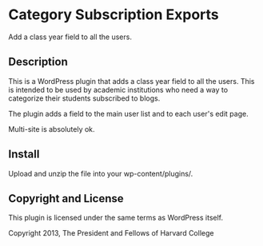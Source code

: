 # Category Subscription Exports

Add a class year field to all the users.

## Description

This is a WordPress plugin that adds a class year field to all the users. This is intended to be used by academic institutions who need a way to categorize their students subscribed to blogs. 

The plugin adds a field to the main user list and to each user's edit page.

Multi-site is absolutely ok.

## Install

Upload and unzip the file into your wp-content/plugins/.

## Copyright and License

This plugin is licensed under the same terms as WordPress itself.

Copyright 2013, The President and Fellows of Harvard College